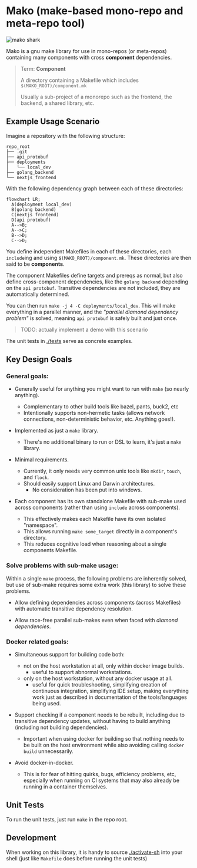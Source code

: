 
# Mako (make-based mono-repo and meta-repo tool)

![mako shark](https://upload.wikimedia.org/wikipedia/commons/6/69/Shortfin_mako_shark_%28Duane_Raver%29.png)

Mako is a gnu make library for use in mono-repos (or meta-repos) containing many
components with cross **component** dependencies.

> Term: **Component**
>
> A directory containing a Makefile which includes `$(MAKO_ROOT)/component.mk`
>
> Usually a sub-project of a monorepo such as the frontend, the backend, a
> shared library, etc.


## Example Usage Scenario

Imagine a repository with the following structure:
```
repo_root
├── .git
├── api_protobuf
├── deployments
│   └── local_dev
├── golang_backend
└── nextjs_frontend
```

With the following dependency graph between each of these directories:
```mermaid
flowchart LR;
  A(deployment local_dev)
  B(golang backend)
  C(nextjs frontend)
  D(api protobuf)
  A-->B;
  A-->C;
  B-->D;
  C-->D;
```

You define independent Makefiles in each of these directories, each `include`ing
and using `$(MAKO_ROOT)/component.mk`.  These directories are then said to be
**components**.

The component Makefiles define targets and prereqs as normal, but also define
cross-component dependencies, like the `golang backend` depending on the `api
protobuf`.  Transitive dependencies are not included, they are automatically
determined.

You can then run `make -j 4 -C deployments/local_dev`.  This will make
everything in a parallel manner, and the *"parallel diamond dependency problem"*
is solved, meaning `api protobuf` is safely built and just once.

> TODO: actually implement a demo with this scenario

The unit tests in [./tests](./tests) serve as concrete examples.


## Key Design Goals

### General goals:

- Generally useful for anything you might want to run with `make` (so nearly
  anything).
  - Complementary to other build tools like bazel, pants, buck2, etc
  - Intentionally supports non-hermetic tasks (allows network connections,
    non-deterministic behavior, etc.  Anything goes!).

- Implemented as just a `make` library.
  - There's no additional binary to run or DSL to learn, it's just a `make`
    library.

- Minimal requirements.
  - Currently, it only needs very common unix tools like `mkdir`, `touch`, and
    `flock`.
  - Should easily support Linux and Darwin architectures.
    - No consideration has been put into windows.

- Each component has its own standalone Makefile with sub-make used across
  components (rather than using `include` across components).
  - This effectively makes each Makefile have its own isolated "namespace".
  - This allows running `make some_target` directly in a component's directory.
  - This reduces cognitive load when reasoning about a single components
    Makefile.

### Solve problems with sub-make usage:

Within a single `make` process, the following problems are inherently solved,
but use of sub-make requires some extra work (this library) to solve these
problems.

- Allow defining dependencies across components (across Makefiles) with
  automatic transitive dependency resolution.

- Allow race-free parallel sub-makes even when faced with *diamond
  dependencies*.

### Docker related goals:

- Simultaneous support for building code both:
  - not on the host workstation at all, only within docker image builds.
    - useful to support abnormal workstations.
  - only on the host workstation, without any docker usage at all.
    - useful for quick troubleshooting, simplifying creation of continuous
      integration, simplifying IDE setup, making everything work just as
      described in documentation of the tools/languages being used.

- Support checking if a component needs to be rebuilt, including due to
  transitive dependency updates, without having to build anything (including not
  building dependencies).
  - Important when using docker for building so that nothing needs to be built
    on the host environment while also avoiding calling `docker build`
    unnecessarily.

- Avoid docker-in-docker.
  - This is for fear of hitting quirks, bugs, efficiency problems, etc,
    especially when running on CI systems that may also already be running in a
    container themselves.


## Unit Tests

To run the unit tests, just run `make` in the repo root.


## Development

When working on this library, it is handy to source
[./activate-sh](./activate-sh) into your shell (just like `Makefile` does before
running the unit tests)

